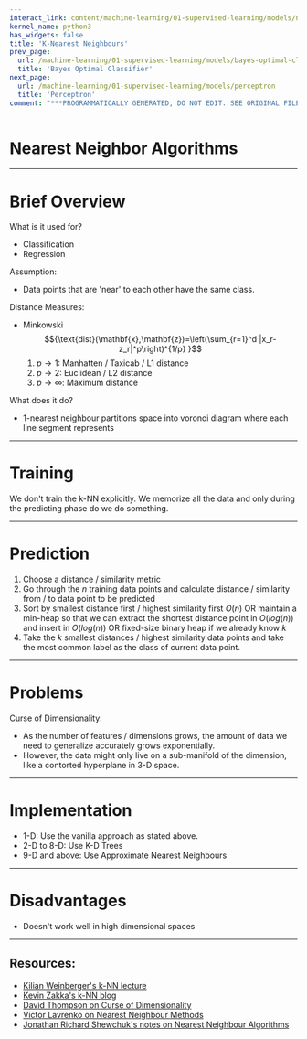 ```yaml
---
interact_link: content/machine-learning/01-supervised-learning/models/nn.ipynb
kernel_name: python3
has_widgets: false
title: 'K-Nearest Neighbours'
prev_page:
  url: /machine-learning/01-supervised-learning/models/bayes-optimal-classifier
  title: 'Bayes Optimal Classifier'
next_page:
  url: /machine-learning/01-supervised-learning/models/perceptron
  title: 'Perceptron'
comment: "***PROGRAMMATICALLY GENERATED, DO NOT EDIT. SEE ORIGINAL FILES IN /content***"
---
```



# Nearest Neighbor Algorithms



---
# Brief Overview

What is it used for?
- Classification
- Regression

Assumption: 
- Data points that are 'near' to each other have the same class.

Distance Measures: 
- Minkowski
$${\text{dist}(\mathbf{x},\mathbf{z})=\left(\sum_{r=1}^d |x_r-z_r|^p\right)^{1/p} }$$
    1. ${p \to 1:}$ Manhatten / Taxicab / L1 distance
    2. ${p \to 2:}$ Euclidean / L2 distance
    3. ${p \to \infty:}$ Maximum distance
    
What does it do?
- 1-nearest neighbour partitions space into voronoi diagram where each line segment represents 



---
# Training

We don't train the k-NN explicitly. We memorize all the data and only during the predicting phase do we do something.



---
# Prediction

1. Choose a distance / similarity metric
2. Go through the ${n}$ training data points and calculate distance / similarity from / to data point to be predicted
3. Sort by smallest distance first / highest similarity first $O(n)$ OR maintain a min-heap so that we can extract the shortest distance point in $O(log(n))$ and insert in $O(log(n))$ OR fixed-size binary heap if we already know $k$
4. Take the ${k}$ smallest distances / highest similarity data points and take the most common label as the class of current data point.



---
# Problems

Curse of Dimensionality:
- As the number of features / dimensions grows, the amount of data we need to generalize accurately grows exponentially.
- However, the data might only live on a sub-manifold of the dimension, like a contorted hyperplane in 3-D space.



---
# Implementation

- 1-D: Use the vanilla approach as stated above.
- 2-D to 8-D: Use K-D Trees
- 9-D and above: Use Approximate Nearest Neighbours



---
# Disadvantages

- Doesn't work well in high dimensional spaces



---
## Resources:
- [Kilian Weinberger's k-NN lecture](http://www.cs.cornell.edu/courses/cs4780/2018fa/lectures/lecturenote02_kNN.html)
- [Kevin Zakka's k-NN blog](https://kevinzakka.github.io/2016/07/13/k-nearest-neighbor/)
- [David Thompson on Curse of Dimensionality](https://www.youtube.com/watch?v=dZrGXYty3qc)
- [Victor Lavrenko on Nearest Neighbour Methods](https://www.youtube.com/watch?v=k_7gMp5wh5A&list=PLBv09BD7ez_68OwSB97WXyIOvvI5nqi-3&index=1)
- [Jonathan Richard Shewchuk's notes on Nearest Neighbour Algorithms](https://people.eecs.berkeley.edu/~jrs/189/lec/25.pdf)

